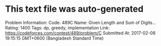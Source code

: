 # This text file was auto-generated

Problem Information:
Code: 489C
Name: Given Length and Sum of Digits...
Rating: 1400
Tags: dp, greedy, implementation
Link: https://codeforces.com/contest/489/problem/C
Submitted At: 2017-02-08 19:15:15 GMT+0600 (Bangladesh Standard Time)